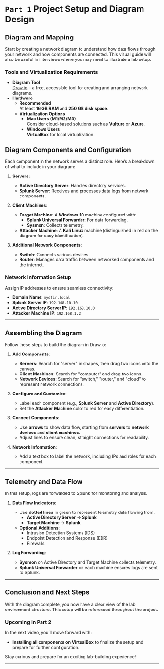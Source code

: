 # `Part 1` Project Setup and Diagram Design

## Diagram and Mapping

Start by creating a network diagram to understand how data flows through your network and how components are connected. This visual guide will also be useful in interviews where you may need to illustrate a lab setup.

### Tools and Virtualization Requirements

- **Diagram Tool**<br>[Draw.io](https://www.draw.io) – a free, accessible tool for creating and arranging network diagrams.
- **Hardware**
  - **Recommended**<br>At least **16 GB RAM** and **250 GB disk space**.
  - **Virtualization Options**
    - **Mac Users (M1/M2/M3)**<br>Consider cloud-based solutions such as **Vulture** or **Azure**.
    - **Windows Users**<br>**VirtualBox** for local virtualization.

## Diagram Components and Configuration

Each component in the network serves a distinct role. Here’s a breakdown of what to include in your diagram:

1. **Servers**:
   - **Active Directory Server**: Handles directory services.
   - **Splunk Server**: Receives and processes data logs from network components.

2. **Client Machines**:
   - **Target Machine**: A **Windows 10** machine configured with:
     - **Splunk Universal Forwarder**: For data forwarding.
     - **Sysmon**: Collects telemetry.
   - **Attacker Machine**: A **Kali Linux** machine (distinguished in red on the diagram for easy identification).

3. **Additional Network Components**:
   - **Switch**: Connects various devices.
   - **Router**: Manages data traffic between networked components and the internet.

### Network Information Setup

Assign IP addresses to ensure seamless connectivity:

- **Domain Name**: `mydfir.local`
- **Splunk Server IP**: `192.168.10.10`
- **Active Directory Server IP**: `192.168.10.0`
- **Attacker Machine IP**: `192.168.1.2`
  
---

## Assembling the Diagram

Follow these steps to build the diagram in Draw.io:

1. **Add Components**:
   - **Servers**: Search for "server" in shapes, then drag two icons onto the canvas.
   - **Client Machines**: Search for "computer" and drag two icons.
   - **Network Devices**: Search for "switch," "router," and "cloud" to represent network connections.

2. **Configure and Customize**:
   - Label each component (e.g., **Splunk Server** and **Active Directory**).
   - Set the **Attacker Machine** color to red for easy differentiation.

3. **Connect Components**:
   - Use **arrows** to show data flow, starting from **servers** to **network devices** and **client machines**.
   - Adjust lines to ensure clean, straight connections for readability.

4. **Network Information**:
   - Add a text box to label the network, including IPs and roles for each component.

---

## Telemetry and Data Flow

In this setup, logs are forwarded to Splunk for monitoring and analysis.

1. **Data Flow Indicators**:
   - Use **dotted lines** in green to represent telemetry data flowing from:
     - **Active Directory Server** → **Splunk**
     - **Target Machine** → **Splunk**
   - **Optional Additions**:
     - Intrusion Detection Systems (IDS)
     - Endpoint Detection and Response (EDR)
     - Firewalls

2. **Log Forwarding**:
   - **Sysmon** on Active Directory and Target Machine collects telemetry.
   - **Splunk Universal Forwarder** on each machine ensures logs are sent to Splunk.

---

## Conclusion and Next Steps

With the diagram complete, you now have a clear view of the lab environment structure. This setup will be referenced throughout the project. 

### Upcoming in Part 2
In the next video, you’ll move forward with:

- **Installing all components on VirtualBox** to finalize the setup and prepare for further configuration.

Stay curious and prepare for an exciting lab-building experience!

---

